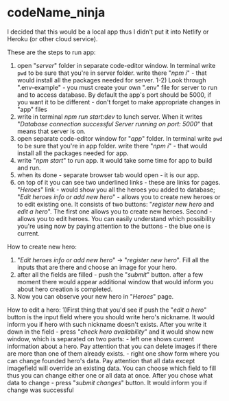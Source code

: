 # codeName_ninja

I decided that this would be a local app thus I didn't put it into Netlify or Heroku (or other cloud service).



These are the steps to run app:
1) open "*server*" folder in separate code-editor window. In terminal write `pwd` to be sure
    that you're in server folder. write there "*npm i*" - that would install all the packages needed for server.
1-2) Look through ".env-example" - you must create your own ".env" file for server to run and to access database. By default the app's port should be 5000, if you want it to be different - don't forget to make appropriate changes in "app" files
2) write in terminal *npm run start:dev* to lunch server. When it writes 
        "*Database connection successful
        Server running on port: 5000*"
        that means that server is on.
3) open separate code-editor window for "*app*" folder. In terminal write `pwd` to be sure
    that you're in app folder. write there "*npm i*" - that would install all the packages needed for app.
4) write "*npm start*" to run app. It would take some time for app to build and run.
5) when its done - separate browser tab would open - it is our app.
6) on top of it you can see two underlined links - these are links for pages.
    "*Heroes*" link - would show you all the heroes you added to database;
    "*Edit heroes info or add new hero*" - allows you to create new heroes or to edit existing one.
        It consists of two buttons: "*register new hero* and *edit a hero*". The first one allows you to create new heroes. Second - allows you to edit heroes. You can easily understand which possibility
        you're using now by paying attention to the buttons - the blue one is current.

How to create new hero:
1) "*Edit heroes info or add new hero*" -> "*register new hero*". Fill all the inputs that are there and choose an image for your hero.
2) after all the fields are filled - push the "*submit*" button. after a few moment there would appear additional window that would inform you about hero creation is completed.
3) Now you can observe your new hero in "*Heroes*" page.

How to edit a hero:
1)First thing that you'd see if push the "*edit a hero*" button is the input field where you should write
    hero's nickname. It would inform you if hero with such nickname doesn't exists.
    After you write it down in the field - press "*check hero availability*" and it would show new window, 
    which is separated on two parts:
        - left one shows current information about a hero. Pay attention that you can delete images
            if there are more than one of them already exists.
        - right one show form where you can change founded hero's data. Pay attention that all data except
            imagefield will override an existing data. You can choose which field to fill thus you can
            change either one or all data at once.
        After you chose what data to change - press "*submit changes*" button. It would inform you
            if change was successful
